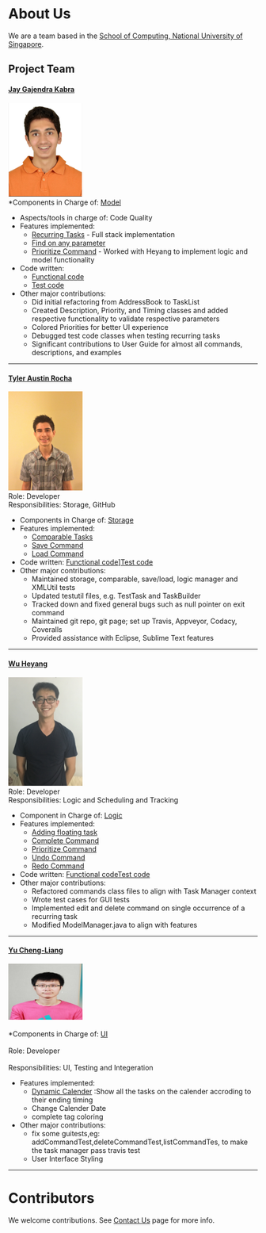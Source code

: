 # About Us

We are a team based in the [School of Computing, National University of Singapore](http://www.comp.nus.edu.sg).

## Project Team

#### [Jay Gajendra Kabra](https://github.com/jay500s)
<img src="images/jay500s.PNG" width="150"><br>
*Components in Charge of: [Model](https://github.com/CS2103JAN2017-T11-B3/main/blob/master/docs/DeveloperGuide.md#2.4) <br>
* Aspects/tools in charge of: Code Quality
* Features implemented:
    * [Recurring Tasks](https://github.com/CS2103JAN2017-T11-B3/main/blob/master/docs/UserGuide.md#3) - Full stack implementation
    * [Find on any parameter](https://github.com/CS2103JAN2017-T11-B3/main/blob/master/docs/UserGuide.md#2.5)
    * [Prioritize Command](https://github.com/CS2103JAN2017-T11-B3/main/blob/master/docs/UserGuide.md#Allocate) - Worked with Heyang to implement logic and model functionality
* Code written:
    * [Functional code](https://github.com/CS2103JAN2017-T11-B3/main/blob/master/collated/main/A0164212U.md)
    * [Test code](https://github.com/CS2103JAN2017-T11-B3/main/blob/master/collated/test/A0164212U.md)
* Other major contributions:
    * Did initial refactoring from AddressBook to TaskList
    * Created Description, Priority, and Timing classes and added respective functionality to validate respective parameters
    * Colored Priorities for better UI experience
    * Debugged test code classes when testing recurring tasks
    * Significant contributions to User Guide for almost all commands, descriptions, and examples

-----

#### [Tyler Austin Rocha](https://github.com/tylerrocha)
<img src="images/tylerrocha.jpg" width="150"><br>
Role: Developer <br>
Responsibilities: Storage, GitHub
* Components in Charge of: [Storage](https://github.com/CS2103JAN2017-T11-B3/main/blob/master/docs/DeveloperGuide.md#storage-component) <br>
* Features implemented:
    * [Comparable Tasks](https://github.com/CS2103JAN2017-T11-B3/main/blob/master/docs/UserGuide.md#2.3.1)
    * [Save Command](https://github.com/CS2103JAN2017-T11-B3/main/blob/master/docs/UserGuide.md#2.11)
    * [Load Command](https://github.com/CS2103JAN2017-T11-B3/main/blob/master/docs/UserGuide.md#2.12)
* Code written: [Functional code](https://github.com/CS2103JAN2017-T11-B3/main/blob/master/collated/main/A0163559U.md)][Test code](https://github.com/CS2103JAN2017-T11-B3/main/blob/master/collated/test/A0163559U.md)
* Other major contributions:
    * Maintained storage, comparable, save/load, logic manager and XMLUtil tests
    * Updated testutil files, e.g. TestTask and TaskBuilder
    * Tracked down and fixed general bugs such as null pointer on exit command
    * Maintained git repo, git page; set up Travis, Appveyor, Codacy, Coveralls
    * Provided assistance with Eclipse, Sublime Text features


-----

#### [Wu Heyang](https://github.com/whyCaiJi)
<img src="images/whycaiji.jpg" width="150"><br>
Role: Developer <br>
Responsibilities: Logic and Scheduling and Tracking
* Component in Charge of: [Logic](https://github.com/CS2103JAN2017-T11-B3/main/blob/master/docs/DeveloperGuide.md#23-logic-component)<br>
* Features implemented:
    * [Adding floating task](https://github.com/CS2103JAN2017-T11-B3/main/blob/master/docs/UserGuide.md#22-adding-a-task-add)
    * [Complete Command](https://github.com/CS2103JAN2017-T11-B3/main/blob/master/docs/UserGuide.md#27-complete-a-task--complete)
    * [Prioritize Command](https://github.com/CS2103JAN2017-T11-B3/main/blob/master/docs/UserGuide.md#28-allocate-priority-to-a-task-prioritize)
    * [Undo Command](https://github.com/CS2103JAN2017-T11-B3/main/blob/master/docs/UserGuide.md#2.13)
    * [Redo Command](https://github.com/CS2103JAN2017-T11-B3/main/blob/master/docs/UserGuide.md#2.14)
* Code written: [Functional code](https://github.com/CS2103JAN2017-T11-B3/main/blob/master/collated/main/A0113795Y.md)[Test code](https://github.com/CS2103JAN2017-T11-B3/main/blob/master/collated/test/A0113795Y.md)
* Other major contributions:
    * Refactored commands class files to align with Task Manager context
    * Wrote test cases for GUI tests
    * Implemented edit and delete command on single occurrence of a recurring task
    * Modified ModelManager.java to align with features

-----

#### [Yu Cheng-Liang](https://github.com/nuslarry)
<img src="images/chengliang.jpg" width="150"><br><br>
*Components in Charge of: [UI](https://github.com/CS2103JAN2017-T11-B3/main/blob/master/docs/DeveloperGuide.md#model-component) <br><br>
Role: Developer <br><br>
Responsibilities: UI, Testing and Integeration
* Features implemented:
    * [Dynamic Calender](images/Ui.png)  :Show all the tasks on the calender accroding to their ending timing
    * Change Calender Date
    * complete tag coloring
* Other major contributions:
    * fix some guitests,eg: addCommandTest,deleteCommandTest,listCommandTes,
     to make the task manager pass travis test
    * User Interface Styling



-----

# Contributors

We welcome contributions. See [Contact Us](ContactUs.md) page for more info.
